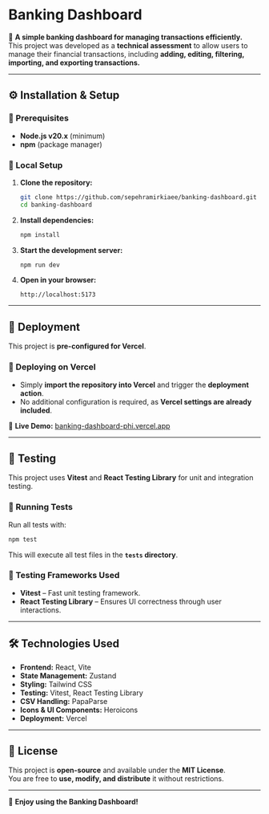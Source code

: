 # Banking Dashboard

🚀 **A simple banking dashboard for managing transactions efficiently.**  
This project was developed as a **technical assessment** to allow users to manage their financial transactions, including **adding, editing, filtering, importing, and exporting transactions.**

---

## ⚙️ **Installation & Setup**

### **🔹 Prerequisites**
- **Node.js v20.x** (minimum)
- **npm** (package manager)

### **🔹 Local Setup**
1. **Clone the repository:**
   ```bash
   git clone https://github.com/sepehramirkiaee/banking-dashboard.git
   cd banking-dashboard
   ```

2. **Install dependencies:**
   ```bash
   npm install
   ```

3. **Start the development server:**
   ```bash
   npm run dev
   ```

4. **Open in your browser:**
   ```
   http://localhost:5173
   ```

---

## 🚀 **Deployment**

This project is **pre-configured for Vercel**.

### **🔹 Deploying on Vercel**
- Simply **import the repository into Vercel** and trigger the **deployment action**.
- No additional configuration is required, as **Vercel settings are already included**.

🔗 **Live Demo:** [banking-dashboard-phi.vercel.app](https://banking-dashboard-phi.vercel.app)

---

## 🧪 **Testing**

This project uses **Vitest** and **React Testing Library** for unit and integration testing.

### **🔹 Running Tests**
Run all tests with:
```bash
npm test
```
This will execute all test files in the **`tests` directory**.

### **🔹 Testing Frameworks Used**
- **Vitest** – Fast unit testing framework.
- **React Testing Library** – Ensures UI correctness through user interactions.

---

## 🛠 **Technologies Used**
- **Frontend:** React, Vite  
- **State Management:** Zustand  
- **Styling:** Tailwind CSS  
- **Testing:** Vitest, React Testing Library  
- **CSV Handling:** PapaParse  
- **Icons & UI Components:** Heroicons  
- **Deployment:** Vercel  

---

## 📜 **License**

This project is **open-source** and available under the **MIT License**.  
You are free to **use, modify, and distribute** it without restrictions.

---

🚀 **Enjoy using the Banking Dashboard!**
